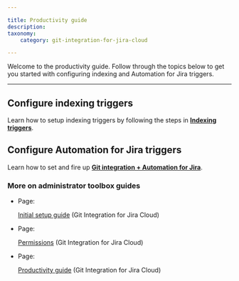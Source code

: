 ```yaml
---

title: Productivity guide
description:
taxonomy:
    category: git-integration-for-jira-cloud

---
```

Welcome to the productivity guide. Follow through the topics below to get you started with configuring indexing and Automation for Jira triggers.

* * *

## Configure indexing triggers

Learn how to setup indexing triggers by following the steps in [**Indexing triggers**](/git-integration-for-jira-cloud/indexing-triggers-gij-cloud).

## Configure Automation for Jira triggers

Learn how to set and fire up [**Git integration + Automation for Jira**](/git-integration-for-jira-cloud/git-integration-jira-automation-gij-cloud).

### More on administrator toolbox guides

*   Page:

    [Initial setup guide](/git-integration-for-jira-cloud/initial-setup-guide-gij-cloud) (Git Integration for Jira Cloud)

*   Page:

    [Permissions](/git-integration-for-jira-cloud/permissions-gij-cloud) (Git Integration for Jira Cloud)

*   Page:

    [Productivity guide](/git-integration-for-jira-cloud/productivity-guide-gij-cloud) (Git Integration for Jira Cloud)